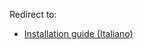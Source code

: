 Redirect to:

*   [Installation guide (Italiano)](/index.php?title=Installation_guide_(Italiano)&redirect=no "Installation guide (Italiano)")